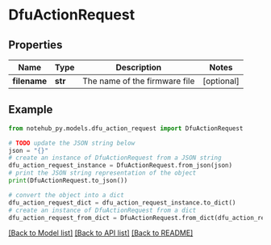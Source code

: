 # DfuActionRequest


## Properties

Name | Type | Description | Notes
------------ | ------------- | ------------- | -------------
**filename** | **str** | The name of the firmware file | [optional] 

## Example

```python
from notehub_py.models.dfu_action_request import DfuActionRequest

# TODO update the JSON string below
json = "{}"
# create an instance of DfuActionRequest from a JSON string
dfu_action_request_instance = DfuActionRequest.from_json(json)
# print the JSON string representation of the object
print(DfuActionRequest.to_json())

# convert the object into a dict
dfu_action_request_dict = dfu_action_request_instance.to_dict()
# create an instance of DfuActionRequest from a dict
dfu_action_request_from_dict = DfuActionRequest.from_dict(dfu_action_request_dict)
```
[[Back to Model list]](../README.md#documentation-for-models) [[Back to API list]](../README.md#documentation-for-api-endpoints) [[Back to README]](../README.md)


